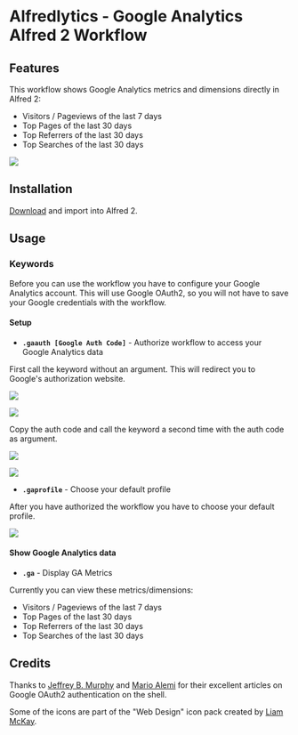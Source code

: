 Alfredlytics - Google Analytics Alfred 2 Workflow
=================================================

Features
--------

This workflow shows Google Analytics metrics and dimensions directly in Alfred 2:

* Visitors / Pageviews of the last 7 days
* Top Pages of the last 30 days
* Top Referrers of the last 30 days
* Top Searches of the last 30 days

![](https://dl.dropboxusercontent.com/u/5453663/alfredlytics.png)

Installation
------------

[Download](http://bit.ly/14vO5eS) and import into Alfred 2.

Usage
-----

### Keywords

Before you can use the workflow you have to configure your Google Analytics account. This will use Google OAuth2, so you will not have to save your Google credentials with the workflow.

#### Setup

* **`.gaauth [Google Auth Code]`** - Authorize workflow to access your Google Analytics data

First call the keyword without an argument. This will redirect you to Google's authorization website.

![](https://dl.dropboxusercontent.com/u/5453663/gaauth1.png)

![](https://dl.dropboxusercontent.com/u/5453663/gaauth2.png)

Copy the auth code and call the keyword a second time with the auth code as argument.

![](https://dl.dropboxusercontent.com/u/5453663/gaauth3.png)

![](https://dl.dropboxusercontent.com/u/5453663/gaauth4.png)

* **`.gaprofile`** - Choose your default profile

After you have authorized the workflow you have to choose your default profile.

![](https://dl.dropboxusercontent.com/u/5453663/gaprofile.png)

#### Show Google Analytics data

* **`.ga`** - Display GA Metrics

Currently you can view these metrics/dimensions:

* Visitors / Pageviews of the last 7 days
* Top Pages of the last 30 days
* Top Referrers of the last 30 days
* Top Searches of the last 30 days

Credits
-------

Thanks to [Jeffrey B. Murphy](http://www.jbmurphy.com/2013/01/11/2237/) and [Mario Alemi](http://www.visualab.org/index.php/using-google-rest-api-for-analytics) for their excellent articles on Google OAuth2 authentication on the shell.

Some of the icons are part of the "Web Design" icon pack created by [Liam McKay](http://wefunction.com/).
